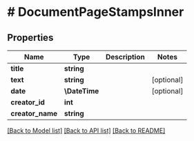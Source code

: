 # # DocumentPageStampsInner

## Properties

Name | Type | Description | Notes
------------ | ------------- | ------------- | -------------
**title** | **string** |  |
**text** | **string** |  | [optional]
**date** | **\DateTime** |  | [optional]
**creator_id** | **int** |  |
**creator_name** | **string** |  |

[[Back to Model list]](../../README.md#models) [[Back to API list]](../../README.md#endpoints) [[Back to README]](../../README.md)
